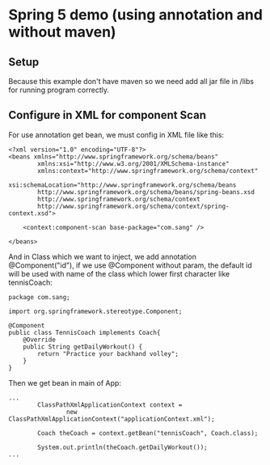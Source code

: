 # Spring 5 demo (using annotation and without maven)

## Setup
Because this example don't have maven so we need add all jar file in /libs for running program correctly. 

## Configure in XML for component Scan
For use annotation get bean, we must config in XML file like this:
```
<?xml version="1.0" encoding="UTF-8"?>
<beans xmlns="http://www.springframework.org/schema/beans"
		xmlns:xsi="http://www.w3.org/2001/XMLSchema-instance"
		xmlns:context="http://www.springframework.org/schema/context"
		xsi:schemaLocation="http://www.springframework.org/schema/beans
		http://www.springframework.org/schema/beans/spring-beans.xsd
		http://www.springframework.org/schema/context
		http://www.springframework.org/schema/context/spring-context.xsd">

	<context:component-scan base-package="com.sang" />
	
</beans>
```

And in Class which we want to inject, we add annotation @Component("id"), if we use @Component without param, the default id will be used with name of the class which lower first character like tennisCoach:
```
package com.sang;

import org.springframework.stereotype.Component;

@Component
public class TennisCoach implements Coach{
    @Override
    public String getDailyWorkout() {
        return "Practice your backhand volley";
    }
}
```

Then we get bean in main of App:
```
...
        ClassPathXmlApplicationContext context =
                new ClassPathXmlApplicationContext("applicationContext.xml");

        Coach theCoach = context.getBean("tennisCoach", Coach.class);

        System.out.println(theCoach.getDailyWorkout());
...
```